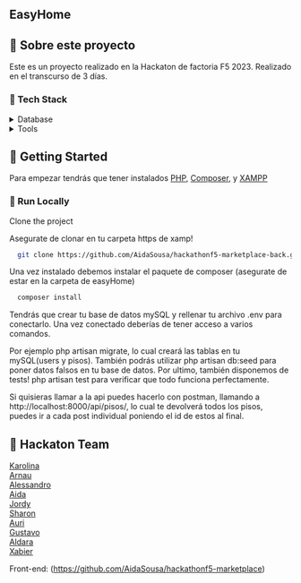 ## EasyHome

  
    
    
<!-- About the Project -->
## :star2: Sobre este proyecto

Este es un proyecto realizado en la Hackaton de factoria F5 2023. Realizado en el transcurso de 3 días.




<!-- Tecnologias -->
### :space_invader: Tech Stack

<details>
<summary>Database</summary>
  <ul>
    <li><a href="https://www.mysql.com/">MySQL</a></li>
    <li><a href="https://laravel.com">Laravel</a></li>
    <li><a href="https://www.php.net">Php</a></li>
  </ul>
</details>

<details>
<summary>Tools</summary>
  <ul>
    <li><a href="https://www.trello.com/">Trello</a></li>
    <li><a href="https://www.figma.com/">Figma</a></li>
    <li><a href="https://code.visualstudio.com/">Visual Studio Code</a></li>
    <li><a href="https://www.postman.com/">Postman</a></li>
  </ul>
</details>

<!-- Getting Started -->
## 	:toolbox: Getting Started

Para empezar tendrás que tener instalados [PHP](https://www.php.net), [Composer](https://getcomposer.org), y [XAMPP](https://www.apachefriends.org)

<!-- Run Locally -->
### :running: Run Locally

Clone the project

Asegurate de clonar en tu carpeta https de xamp!

```bash
  git clone https://github.com/AidaSousa/hackathonf5-marketplace-back.git
```

Una vez instalado debemos instalar el paquete de composer (asegurate de estar en la carpeta de easyHome)

```bash
  composer install
```

Tendrás que crear tu base de datos mySQL y rellenar tu archivo .env para conectarlo. Una vez conectado deberías de tener acceso a varios comandos.

Por ejemplo php artisan migrate, lo cual creará las tablas en tu mySQL(users y pisos).
También podrás utilizar php artisan db:seed para poner datos falsos en tu base de datos.
Por ultimo, también disponemos de tests! php artisan test para verificar que todo funciona perfectamente.

Si quisieras llamar a la api puedes hacerlo con postman, llamando a http://localhost:8000/api/pisos/, lo cual te devolverá todos los pisos, puedes ir a cada post individual poniendo el id de estos al final.





<!-- Contact -->
## :handshake: Hackaton Team

[Karolina](https://github.com/KaroVillarraga)<br>
[Arnau](https://github.com/GrimMori)<br> 
[Alessandro](https://github.com/AlessHub)<br>
[Aida](https://github.com/)<br>
[Jordy](https://github.com/Ashur19)<br>
[Sharon](https://github.com/SharonInfante)<br> 
[Auri](https://github.com/Auri78)<br>
[Gustavo](https://github.com/GustavoArdaya)<br>
[Aldara](https://github.com/)<br>
[Xabier](https://github.com/xabieria)<br>



Front-end: (https://github.com/AidaSousa/hackathonf5-marketplace)

